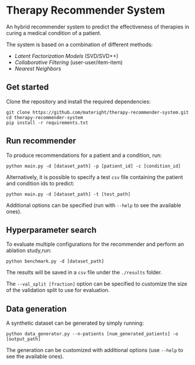 # Therapy Recommender System
An hybrid recommender system to predict the effectiveness of therapies in curing a medical condition of a patient. 

The system is based on a combination of different methods:
- *Latent Factorization Models* (SVD/SVD++)
- *Collaborative Filtering* (user-user/item-item)
- *Nearest Neighbors*

## Get started
Clone the repository and install the required dependencies:
```
git clone https://github.com/materight/therapy-recommender-system.git
cd therapy-recommender-system
pip install -r requirements.txt
```

## Run recommender
To produce recommendations for a patient and a condition, run:
```
python main.py -d [dataset_path] -p [patient_id] -c [condition_id]
```

Alternatively, it is possible to specify a test `csv` file containing the patient and condition ids to predict: 
```
python main.py -d [dataset_path] -t [test_path]
```

Additional options can be specified (run with `--help` to see the available ones).


## Hyperparameter search
To evaluate multiple configurations for the recommender and perform an ablation study,run: 
```
python benchmark.py -d [dataset_path]
```
The results will be saved in a `csv` file under the `./results` folder.

The `--val_split [fraction]` option can be specified to customize the size of the validation split to use for evaluation.


## Data generation
A synthetic dataset can be generated by simply running: 
```
python data_generator.py --n-patients [num_generated_patients] -o [output_path]
```

The generation can be customized with additional options (use `--help` to see the available ones).
